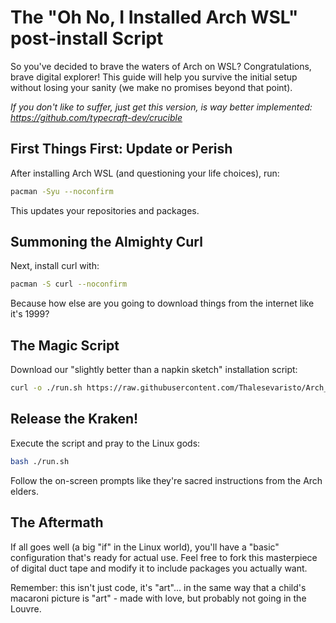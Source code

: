 # The "Oh No, I Installed Arch WSL" post-install Script 
So you've decided to brave the waters of Arch on WSL? Congratulations, brave digital explorer! This guide will help you survive the initial setup without losing your sanity (we make no promises beyond that point).

*If you don't like to suffer, just get this version, is way better implemented: https://github.com/typecraft-dev/crucible*

## First Things First: Update or Perish

After installing Arch WSL (and questioning your life choices), run:

```bash
pacman -Syu --noconfirm
```

This updates your repositories and packages.

## Summoning the Almighty Curl

Next, install curl with:

```bash
pacman -S curl --noconfirm
```

Because how else are you going to download things from the internet like it's 1999?

## The Magic Script

Download our "slightly better than a napkin sketch" installation script:

```bash
curl -o ./run.sh https://raw.githubusercontent.com/Thalesevaristo/Arch_config/refs/heads/main/run.sh
```

## Release the Kraken!

Execute the script and pray to the Linux gods:

```bash
bash ./run.sh
```

Follow the on-screen prompts like they're sacred instructions from the Arch elders.

## The Aftermath

If all goes well (a big "if" in the Linux world), you'll have a "basic" configuration that's ready for actual use. Feel free to fork this masterpiece of digital duct tape and modify it to include packages you actually want.

Remember: this isn't just code, it's "art"... in the same way that a child's macaroni picture is "art" - made with love, but probably not going in the Louvre.
